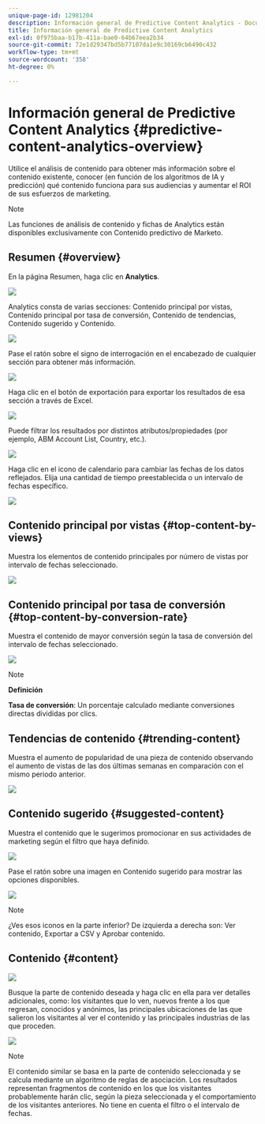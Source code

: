 ```yaml
---
unique-page-id: 12981204
description: Información general de Predictive Content Analytics - Documentos de Marketo - Documentación del producto
title: Información general de Predictive Content Analytics
exl-id: 0f975baa-b17b-411a-bae0-64b67eea2b34
source-git-commit: 72e1d29347bd5b77107da1e9c30169cb6490c432
workflow-type: tm+mt
source-wordcount: '358'
ht-degree: 0%

---
```


# Información general de Predictive Content Analytics {#predictive-content-analytics-overview}

Utilice el análisis de contenido para obtener más información sobre el contenido existente, conocer (en función de los algoritmos de IA y predicción) qué contenido funciona para sus audiencias y aumentar el ROI de sus esfuerzos de marketing.

>[!NOTE]
>
>Las funciones de análisis de contenido y fichas de Analytics están disponibles exclusivamente con Contenido predictivo de Marketo.

## Resumen {#overview}

En la página Resumen, haga clic en **Analytics**.

![](assets/one.png)

Analytics consta de varias secciones: Contenido principal por vistas, Contenido principal por tasa de conversión, Contenido de tendencias, Contenido sugerido y Contenido.

![](assets/new-2.png)

Pase el ratón sobre el signo de interrogación en el encabezado de cualquier sección para obtener más información.

![](assets/new-3.png)

Haga clic en el botón de exportación para exportar los resultados de esa sección a través de Excel.

![](assets/new-3point5.png)

Puede filtrar los resultados por distintos atributos/propiedades (por ejemplo, ABM Account List, Country, etc.).

![](assets/pca.png)

Haga clic en el icono de calendario para cambiar las fechas de los datos reflejados. Elija una cantidad de tiempo preestablecida o un intervalo de fechas específico.

![](assets/dates.png)

## Contenido principal por vistas {#top-content-by-views}

Muestra los elementos de contenido principales por número de vistas por intervalo de fechas seleccionado.

![](assets/new-6.png)

## Contenido principal por tasa de conversión {#top-content-by-conversion-rate}

Muestra el contenido de mayor conversión según la tasa de conversión del intervalo de fechas seleccionado.

![](assets/new-7.png)

>[!NOTE]
>
>**Definición**
>
>**Tasa de conversión**: Un porcentaje calculado mediante conversiones directas divididas por clics.

## Tendencias de contenido {#trending-content}

Muestra el aumento de popularidad de una pieza de contenido observando el aumento de vistas de las dos últimas semanas en comparación con el mismo periodo anterior.

![](assets/new-8.png)

## Contenido sugerido {#suggested-content}

Muestra el contenido que le sugerimos promocionar en sus actividades de marketing según el filtro que haya definido.

![](assets/image2017-10-3-10-3a18-3a35.png)

Pase el ratón sobre una imagen en Contenido sugerido para mostrar las opciones disponibles.

![](assets/image2017-10-3-10-3a21-3a37.png)

>[!NOTE]
>
>¿Ves esos iconos en la parte inferior? De izquierda a derecha son: Ver contenido, Exportar a CSV y Aprobar contenido.

## Contenido {#content}

![](assets/image2017-10-3-10-3a22-3a24.png)

Busque la parte de contenido deseada y haga clic en ella para ver detalles adicionales, como: los visitantes que lo ven, nuevos frente a los que regresan, conocidos y anónimos, las principales ubicaciones de las que salieron los visitantes al ver el contenido y las principales industrias de las que proceden.

![](assets/image2017-10-3-10-3a23-3a40.png)

>[!NOTE]
>
>El contenido similar se basa en la parte de contenido seleccionada y se calcula mediante un algoritmo de reglas de asociación. Los resultados representan fragmentos de contenido en los que los visitantes probablemente harán clic, según la pieza seleccionada y el comportamiento de los visitantes anteriores. No tiene en cuenta el filtro o el intervalo de fechas.
